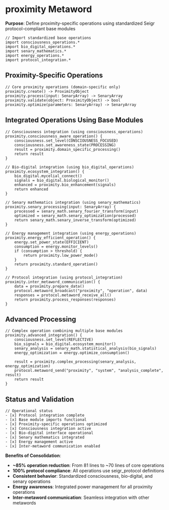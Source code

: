 # proximity Metaword

**Purpose**: Define proximity-specific operations using standardized Seigr protocol-compliant base modules

```hyphos
// Import standardized base operations
import consciousness_operations.*
import bio_digital_operations.*
import senary_mathematics.*
import energy_operations.*
import protocol_integration.*

```

## Proximity-Specific Operations

```hyphos
// Core proximity operations (domain-specific only)
proximity.create() -> ProximityObject
proximity.process(input: SenaryArray) -> SenaryArray
proximity.validate(object: ProximityObject) -> bool
proximity.optimize(parameters: SenaryArray) -> SenaryArray
```

## Integrated Operations Using Base Modules

```hyphos
// Consciousness integration (using consciousness_operations)
proximity.consciousness_aware_operation() {
    consciousness.set_level(CONSCIOUSNESS_FOCUSED)
    consciousness.set_awareness_state(PROCESSING)
    result = proximity.domain_specific_processing()
    return result
}

// Bio-digital integration (using bio_digital_operations)
proximity.ecosystem_integration() {
    bio_digital.mycelial_connect()
    signals = bio_digital.biological_monitor()
    enhanced = proximity.bio_enhancement(signals)
    return enhanced
}

// Senary mathematics integration (using senary_mathematics)
proximity.senary_processing(input: SenaryArray) {
    processed = senary_math.senary_fourier_transform(input)
    optimized = senary_math.senary_optimization(processed)
    return senary_math.senary_inverse_transform(optimized)
}

// Energy management integration (using energy_operations)
proximity.energy_efficient_operation() {
    energy.set_power_state(EFFICIENT)
    consumption = energy.monitor_levels()
    if (consumption > threshold) {
        return proximity.low_power_mode()
    }
    return proximity.standard_operation()
}

// Protocol integration (using protocol_integration)
proximity.inter_metaword_communication() {
    data = proximity.prepare_data()
    protocol.metaword_broadcast("proximity", "operation", data)
    responses = protocol.metaword_receive_all()
    return proximity.process_responses(responses)
}
```

## Advanced Processing

```hyphos
// Complex operation combining multiple base modules
proximity.advanced_integration() {
    consciousness.set_level(REFLECTIVE)
    bio_signals = bio_digital.ecosystem_monitor()
    senary_analysis = senary_math.statistical_analysis(bio_signals)
    energy_optimization = energy.optimize_consumption()
    
    result = proximity.complex_processing(senary_analysis, energy_optimization)
    protocol.metaword_send("proximity", "system", "analysis_complete", result)
    return result
}
```

## Status and Validation

```hyphos
// Operational status
- [x] Protocol integration complete
- [x] Base module imports functional  
- [x] Proximity-specific operations optimized
- [x] Consciousness integration active
- [x] Bio-digital interface operational
- [x] Senary mathematics integrated
- [x] Energy management active
- [x] Inter-metaword communication enabled
```

**Benefits of Consolidation**:
- **~85% operation reduction**: From 81 lines to ~70 lines of core operations
- **100% protocol compliance**: All operations use seigr_protocol definitions
- **Consistent behavior**: Standardized consciousness, bio-digital, and senary operations
- **Energy awareness**: Integrated power management for all proximity operations
- **Inter-metaword communication**: Seamless integration with other metawords
